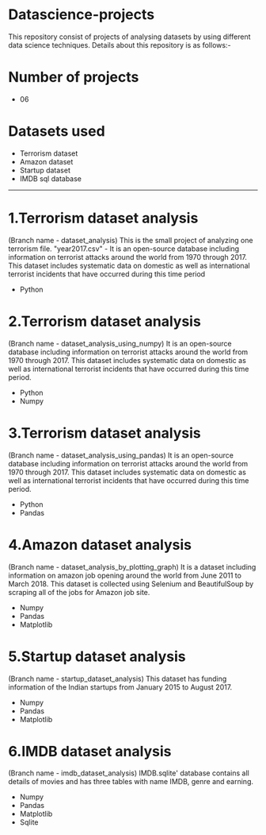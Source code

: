 # Datascience-projects
This repository consist of projects of analysing datasets by using different data science techniques. Details about this repository is as follows:-

# Number of projects
- 06

# Datasets used
- Terrorism dataset
- Amazon dataset
- Startup dataset
- IMDB sql database
*********************************************************************************************************************************************************************************
# 1.Terrorism dataset analysis
(Branch name - dataset_analysis)
This is the small project of analyzing one terrorism file. "year2017.csv" - It is an open-source database including information on terrorist attacks around the world from 1970 through 2017. This dataset includes systematic data on domestic as well as international terrorist incidents that have occurred during this time period
- Python

# 2.Terrorism dataset analysis
(Branch name - dataset_analysis_using_numpy)
It is an open-source database including information on terrorist attacks around the world from 1970 through 2017. This dataset includes systematic data on domestic as well as international terrorist incidents that have occurred during this time period.
- Python
- Numpy

# 3.Terrorism dataset analysis
(Branch name - dataset_analysis_using_pandas)
It is an open-source database including information on terrorist attacks around the world from 1970 through 2017. This dataset includes systematic data on domestic as well as international terrorist incidents that have occurred during this time period.
- Python
- Pandas

# 4.Amazon dataset analysis
(Branch name - dataset_analysis_by_plotting_graph)
It is a dataset including information on amazon job opening around the world from June 2011 to March 2018. This dataset is collected using Selenium and BeautifulSoup by scraping all of the jobs for Amazon job site.
- Numpy
- Pandas
- Matplotlib

# 5.Startup dataset analysis
(Branch name - startup_dataset_analysis)
This dataset has funding information of the Indian startups from January 2015 to August 2017.
- Numpy
- Pandas
- Matplotlib

# 6.IMDB dataset analysis
(Branch name - imdb_dataset_analysis)
IMDB.sqlite' database contains all details of movies and has three tables with name IMDB, genre and earning.
- Numpy
- Pandas
- Matplotlib
- Sqlite
